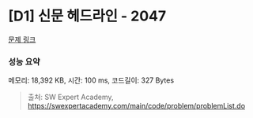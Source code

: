 # [D1] 신문 헤드라인 - 2047 

[문제 링크](https://swexpertacademy.com/main/code/problem/problemDetail.do?contestProbId=AV5QKsLaAy0DFAUq) 

### 성능 요약

메모리: 18,392 KB, 시간: 100 ms, 코드길이: 327 Bytes



> 출처: SW Expert Academy, https://swexpertacademy.com/main/code/problem/problemList.do